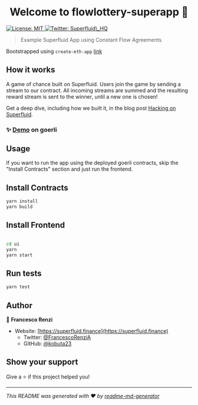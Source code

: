 <h1 align="center">Welcome to flowlottery-superapp 👋</h1>
<p>
  <a href="#" target="_blank">
    <img alt="License: MIT" src="https://img.shields.io/badge/License-MIT-yellow.svg" />
  </a>
  <a href="https://twitter.com/Superfluid_HQ" target="_blank">
    <img alt="Twitter: Superfluid\_HQ" src="https://img.shields.io/twitter/follow/Superfluid_HQ.svg?style=social" />
  </a>
</p>

> Example Superfluid App using Constant Flow Agreements

Bootstrapped using `create-eth-app` [link](https://github.com/paulrberg/create-eth-app)

## How it works

A game of chance built on Superfluid. Users join the game by sending a stream to our contract. All incoming streams are summed and the resulting reward stream is sent to the winner, until a new one is chosen!

Get a deep dive, including how we built it, in the blog post [Hacking on Superfluid](https://medium.com/superfluid-blog/hacking-on-superfluid-bbb9ade94f98).

### ✨ [Demo](https://flowlottery.eth.link/) on goerli

## Usage

If you want to run the app using the deployed goerli contracts, skip the "Install Contracts" section and just run the frontend.

## Install Contracts

```bash
yarn install
yarn build
```

## Install Frontend

```bash

cd ui
yarn
yarn start
```

## Run tests

```bash
yarn test
```

## Author

👤 **Francesco Renzi**

-   Website: [https://superfluid.finance](https://superfluid.finance)
    -   Twitter: [@FrancescoRenziA](https://twitter.com/FrancescoRenziA)
    -   GitHub: [@kobuta23](https://github.com/kobuta23)

## Show your support

Give a ⭐️ if this project helped you!

---

_This README was generated with ❤️ by [readme-md-generator](https://github.com/kefranabg/readme-md-generator)_

